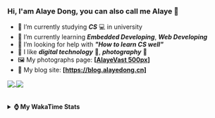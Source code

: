 ### Hi, **I'am Alaye Dong**, you can also call me **Alaye** 👋

- 📖 I’m currently studying ***CS*** 💻 in university
- 🌱 I’m currently learning ***Embedded Developing***, ***Web Developing***
- 🤔 I’m looking for help with ***"How to learn CS well"***
- 🤩 I like ***digital technology*** 📱, ***photography*** 📸
- 🖼️ My photographs page: **[[AlayeVast 500px](https://500px.com.cn/AlayeVast)]**
- 📰 My blog site: **[https://blog.alayedong.cn]**

<!--
[![Alaye's GitHub stats](https://github-readme-stats.vercel.app/api?username=Alaye-Dong&custom_title=Alaye%20Dong`s%20GitHub%20stats&show_icons=true&rank_icon=percentile&theme=transparent&include_all_commits=true&count_private=true)](https://github.com/anuraghazra/github-readme-stats) 
[![Top Langs](https://github-readme-stats.vercel.app/api/top-langs/?username=Alaye-Dong\&layout=compact&theme=transparent)](https://github.com/anuraghazra/github-readme-stats)
-->
<a href="https://github.com/anuraghazra/github-readme-stats">
  <img height=200 align="center" src="https://github-readme-stats.vercel.app/api?username=Alaye-Dong&custom_title=Alaye%20Dong`s%20GitHub%20stats&show_icons=true&rank_icon=percentile&theme=transparent&include_all_commits=true&count_private=true" />
</a>
<a href="https://github.com/anuraghazra/convoychat">
  <img height=200 align="center" src="https://github-readme-stats.vercel.app/api/top-langs/?username=Alaye-Dong&layout=compact&theme=transparent&include_all_commits=true&count_private=true&langs_count=8&card_width=300" />
</a>

<br />
<br />

<div style="display:none"> 
  <img src="https://visitor-badge.laobi.icu/badge?page_id=Alaye-Dong.Alaye-Dong"/>
</div>
<br />

<details>	
  <summary><b> ⌚ My WakaTime Stats </b></summary>

<br />

<!--START_SECTION:waka-->
![Code Time](http://img.shields.io/badge/Code%20Time-395%20hrs%2041%20mins-blue)

![Profile Views](http://img.shields.io/badge/Profile%20Views-4-blue)

![Lines of code](https://img.shields.io/badge/From%20Hello%20World%20I%27ve%20Written-848.0%20thousand%20lines%20of%20code-blue)

**🐱 My GitHub Data** 

> 📦 87.0 kB Used in GitHub's Storage 
 > 
> 🚫 Not Opted to Hire
 > 
> 📜 21 Public Repositories 
 > 
> 🔑 5 Private Repositories 
 > 
**I'm a Night 🦉** 

```text
🌞 Morning                82 commits          ██░░░░░░░░░░░░░░░░░░░░░░░   06.14 % 
🌆 Daytime                426 commits         ████████░░░░░░░░░░░░░░░░░   31.91 % 
🌃 Evening                556 commits         ██████████░░░░░░░░░░░░░░░   41.65 % 
🌙 Night                  271 commits         █████░░░░░░░░░░░░░░░░░░░░   20.30 % 
```
📅 **I'm Most Productive on Sunday** 

```text
Monday                   224 commits         ████░░░░░░░░░░░░░░░░░░░░░   16.78 % 
Tuesday                  157 commits         ███░░░░░░░░░░░░░░░░░░░░░░   11.76 % 
Wednesday                161 commits         ███░░░░░░░░░░░░░░░░░░░░░░   12.06 % 
Thursday                 228 commits         ████░░░░░░░░░░░░░░░░░░░░░   17.08 % 
Friday                   178 commits         ███░░░░░░░░░░░░░░░░░░░░░░   13.33 % 
Saturday                 157 commits         ███░░░░░░░░░░░░░░░░░░░░░░   11.76 % 
Sunday                   230 commits         ████░░░░░░░░░░░░░░░░░░░░░   17.23 % 
```


📊 **This Week I Spent My Time On** 

```text
💬 Programming Languages: 
Java                     5 hrs 32 mins       ██████████████░░░░░░░░░░░   57.15 % 
Python                   1 hr 33 mins        ████░░░░░░░░░░░░░░░░░░░░░   16.02 % 
TypeScript               51 mins             ██░░░░░░░░░░░░░░░░░░░░░░░   08.81 % 
XML                      50 mins             ██░░░░░░░░░░░░░░░░░░░░░░░   08.61 % 
JSON                     25 mins             █░░░░░░░░░░░░░░░░░░░░░░░░   04.37 % 

🔥 Editors: 
IntelliJ IDEA            6 hrs 30 mins       █████████████████░░░░░░░░   67.12 % 
PyCharm                  1 hr 40 mins        ████░░░░░░░░░░░░░░░░░░░░░   17.27 % 
VS Code                  1 hr 30 mins        ████░░░░░░░░░░░░░░░░░░░░░   15.61 % 

🐱‍💻 Projects: 
ssm-parent               4 hrs 41 mins       ████████████░░░░░░░░░░░░░   48.43 % 
Class0219                1 hr 31 mins        ████░░░░░░░░░░░░░░░░░░░░░   15.77 % 
JXUT-BST-IO-VitePress-For1 hr 25 mins        ████░░░░░░░░░░░░░░░░░░░░░   14.75 % 
LoginPage0221            40 mins             ██░░░░░░░░░░░░░░░░░░░░░░░   06.95 % 
Unknown Project          24 mins             █░░░░░░░░░░░░░░░░░░░░░░░░   04.15 % 
```

**I Mostly Code in C** 

```text
TypeScript               6 repos             █████░░░░░░░░░░░░░░░░░░░░   20.69 % 
JavaScript               3 repos             ███░░░░░░░░░░░░░░░░░░░░░░   10.34 % 
C++                      3 repos             ███░░░░░░░░░░░░░░░░░░░░░░   10.34 % 
Java                     2 repos             ██░░░░░░░░░░░░░░░░░░░░░░░   06.90 % 
CSS                      1 repo              █░░░░░░░░░░░░░░░░░░░░░░░░   03.45 % 
```



**Timeline**

![Lines of Code chart](https://raw.githubusercontent.com/Alaye-Dong/Alaye-Dong/main/assets/bar_graph.png)


 Last Updated on 26/02/2025 18:46:50 UTC
<!--END_SECTION:waka-->

</details>
